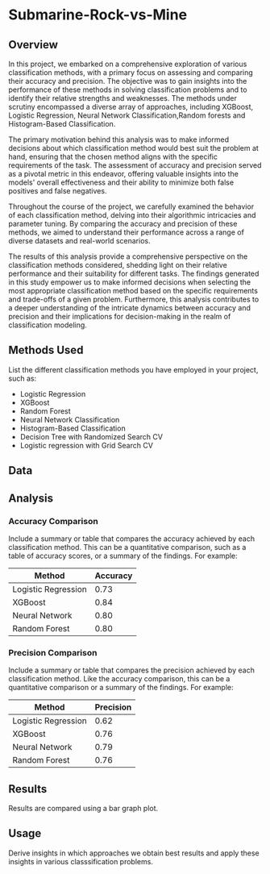 # Submarine-Rock-vs-Mine


## Overview
In this project, we embarked on a comprehensive exploration of various classification methods, with a primary focus on assessing and comparing their accuracy and precision. The objective was to gain insights into the performance of these methods in solving classification problems and to identify their relative strengths and weaknesses. The methods under scrutiny encompassed a diverse array of approaches, including XGBoost, Logistic Regression, Neural Network Classification,Random forests and Histogram-Based Classification.

The primary motivation behind this analysis was to make informed decisions about which classification method would best suit the problem at hand, ensuring that the chosen method aligns with the specific requirements of the task. The assessment of accuracy and precision served as a pivotal metric in this endeavor, offering valuable insights into the models' overall effectiveness and their ability to minimize both false positives and false negatives.

Throughout the course of the project, we carefully examined the behavior of each classification method, delving into their algorithmic intricacies and parameter tuning. By comparing the accuracy and precision of these methods, we aimed to understand their performance across a range of diverse datasets and real-world scenarios.

The results of this analysis provide a comprehensive perspective on the classification methods considered, shedding light on their relative performance and their suitability for different tasks. The findings generated in this study empower us to make informed decisions when selecting the most appropriate classification method based on the specific requirements and trade-offs of a given problem. Furthermore, this analysis contributes to a deeper understanding of the intricate dynamics between accuracy and precision and their implications for decision-making in the realm of classification modeling.

## Methods Used

List the different classification methods you have employed in your project, such as:
- Logistic Regression
- XGBoost
- Random Forest
- Neural Network Classification
- Histogram-Based Classification
- Decision Tree with Randomized Search CV
- Logistic regression with Grid Search CV

## Data



## Analysis

### Accuracy Comparison

Include a summary or table that compares the accuracy achieved by each classification method. This can be a quantitative comparison, such as a table of accuracy scores, or a summary of the findings. For example:

| Method                    | Accuracy |
|---------------------------|----------|
| Logistic Regression       | 0.73     |
| XGBoost                   | 0.84     |
| Neural Network            | 0.80     |
| Random Forest             | 0.80     |

### Precision Comparison

Include a summary or table that compares the precision achieved by each classification method. Like the accuracy comparison, this can be a quantitative comparison or a summary of the findings. For example:

| Method                    | Precision |
|---------------------------|-----------|
| Logistic Regression       | 0.62      |
| XGBoost                   | 0.76      |
| Neural Network            | 0.79      |
| Random Forest             | 0.76      |

## Results

Results are compared using a bar graph plot.

## Usage

Derive insights in which approaches we obtain best results and apply these insights in various classsification problems.




